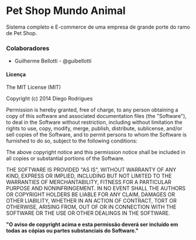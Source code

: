<h1>Pet Shop Mundo Animal</h1>

<p>Sistema completo e E-commerce de uma empresa de grande porte do ramo de Pet Shop.</p>

<h3>Colaboradores</h3>
<ul>
  <li>Guilherme Bellotti - @guibellotti</li>
</ul>

<h4>Licença</h4>
<p> The MIT License (MIT) </p>

<p>Copyright (c) 2014 Diego Rodrigues</p>

<p>Permission is hereby granted, free of charge, to any person obtaining a copy
of this software and associated documentation files (the "Software"), to deal
in the Software without restriction, including without limitation the rights
to use, copy, modify, merge, publish, distribute, sublicense, and/or sell
copies of the Software, and to permit persons to whom the Software is
furnished to do so, subject to the following conditions:</p>

<p>The above copyright notice and this permission notice shall be included in all
copies or substantial portions of the Software.</p>

<p>THE SOFTWARE IS PROVIDED "AS IS", WITHOUT WARRANTY OF ANY KIND, EXPRESS OR
IMPLIED, INCLUDING BUT NOT LIMITED TO THE WARRANTIES OF MERCHANTABILITY,
FITNESS FOR A PARTICULAR PURPOSE AND NONINFRINGEMENT. IN NO EVENT SHALL THE
AUTHORS OR COPYRIGHT HOLDERS BE LIABLE FOR ANY CLAIM, DAMAGES OR OTHER
LIABILITY, WHETHER IN AN ACTION OF CONTRACT, TORT OR OTHERWISE, ARISING FROM,
OUT OF OR IN CONNECTION WITH THE SOFTWARE OR THE USE OR OTHER DEALINGS IN THE
SOFTWARE.</p>

<b>"O aviso de copyright acima e esta permissão deverá ser incluído em todas as 
cópias ou partes substanciais do Software."</b>